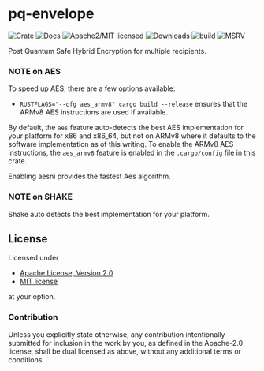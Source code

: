 # pq-envelope

[![Crate][crate-image]][crate-link]
[![Docs][docs-image]][docs-link]
![Apache2/MIT licensed][license-image]
[![Downloads][downloads-image]][crate-link]
![build](https://github.com/mikelodder7/pq-envelope/actions/workflows/pq-envelope.yml/badge.svg)
![MSRV][msrv-image]

Post Quantum Safe Hybrid Encryption for multiple recipients.

### NOTE on AES

To speed up AES, there are a few options available:

- `RUSTFLAGS="--cfg aes_armv8" cargo build --release` ensures that the ARMv8 AES instructions are used if available.

By default, the `aes` feature auto-detects the best AES implementation for your platform
for x86 and x86_64,
but not on ARMv8 where it defaults to the software implementation as of this writing.
To enable the ARMv8 AES instructions, the `aes_armv8` feature is enabled in the `.cargo/config` file in this crate.

Enabling aesni provides the fastest Aes algorithm.

### NOTE on SHAKE
Shake auto detects the best implementation for your platform.

## License

Licensed under

- [Apache License, Version 2.0](http://www.apache.org/licenses/LICENSE-2.0)
- [MIT license](http://opensource.org/licenses/MIT)

at your option.

### Contribution

Unless you explicitly state otherwise, any contribution intentionally
submitted for inclusion in the work by you, as defined in the Apache-2.0
license, shall be dual licensed as above, without any additional terms or
conditions.

[//]: # (badges)

[crate-image]: https://img.shields.io/crates/v/pq-envelope.svg
[crate-link]: https://crates.io/crates/pq-envelope
[docs-image]: https://docs.rs/pq-envelope/badge.svg
[docs-link]: https://docs.rs/pq-envelope/
[license-image]: https://img.shields.io/badge/license-Apache2.0/MIT-blue.svg
[downloads-image]: https://img.shields.io/crates/d/pq-envelope.svg
[msrv-image]: https://img.shields.io/badge/rustc-1.90+-blue.svg